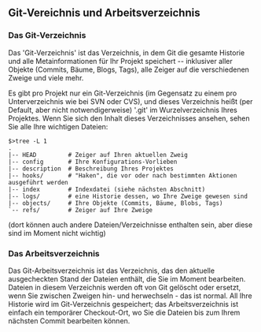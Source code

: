 ## Git-Vereichnis und Arbeitsverzeichnis ##

### Das Git-Verzeichnis ###

Das 'Git-Verzeichnis' ist das Verzeichnis, in dem Git die gesamte
Historie und alle Metainformationen für Ihr Projekt speichert --
inklusiver aller Objekte (Commits, Bäume, Blogs, Tags), alle Zeiger auf
die verschiedenen Zweige und viele mehr.

Es gibt pro Projekt nur ein Git-Verzeichnis (im Gegensatz zu einem
pro Unterverzeichnis wie bei SVN oder CVS), und dieses Verzeichnis heißt
(per Default, aber nicht notwendigerweise) '.git' im Wurzelverzeichnis
Ihres Projektes.  Wenn Sie sich den Inhalt dieses Verzeichnisses
ansehen, sehen Sie alle Ihre wichtigen Dateien:

    $>tree -L 1
    .
    |-- HEAD         # Zeiger auf Ihren aktuellen Zweig
    |-- config       # Ihre Konfigurations-Vorlieben
    |-- description  # Beschreibung Ihres Projektes
    |-- hooks/       # "Haken", die vor oder nach bestimmten Aktionen ausgeführt werden
    |-- index        # Indexdatei (siehe nächsten Abschnitt)
    |-- logs/        # eine Historie dessen, wo Ihre Zweige gewesen sind
    |-- objects/     # Ihre Objekte (Commits, Bäume, Blobs, Tags)
    `-- refs/        # Zeiger auf Ihre Zweige

(dort können auch andere Dateien/Verzeichnisse enthalten sein, aber
diese sind im Moment nicht wichtig)

### Das Arbeitsverzeichnis ###

Das Git-Arbeitsverzeichnis ist das Verzeichnis, das den aktuelle
ausgecheckten Stand der Dateien enthält, die Sie im Moment bearbeiten.
Dateien in diesem Verzeichnis werden oft von Git gelöscht oder ersetzt,
wenn Sie zwischen Zweigen hin- und herwechseln - das ist normal.  All
Ihre Historie wird im Git-Verzeichnis gespeichert; das
Arbeitsverzeichnis ist einfach ein temporärer Checkout-Ort, wo Sie die
Dateien bis zum Ihrem nächsten Commit bearbeiten können.
